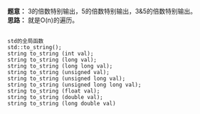 **题意：**
3的倍数特别输出，5的倍数特别输出，3&5的倍数特别输出。   
**思路：**
就是O(n)的遍历。
<pre><code>
std的全局函数
std::to_string();
string to_string (int val);
string to_string (long val);
string to_string (long long val);
string to_string (unsigned val);
string to_string (unsigned long val);
string to_string (unsigned long long val);
string to_string (float val);
string to_string (double val);
string to_string (long double val)
</code></pre>
